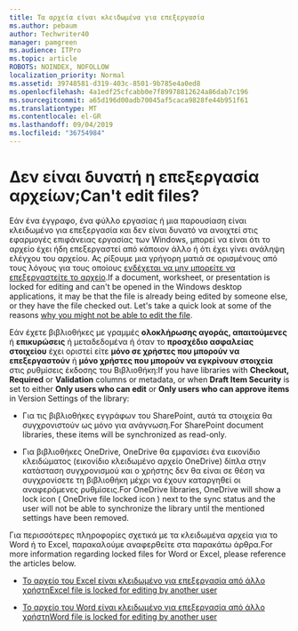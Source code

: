 ```yaml
---
title: Τα αρχεία είναι κλειδωμένα για επεξεργασία
ms.author: pebaum
author: Techwriter40
manager: pamgreen
ms.audience: ITPro
ms.topic: article
ROBOTS: NOINDEX, NOFOLLOW
localization_priority: Normal
ms.assetid: 39748581-d319-403c-8501-9b785e4a0ed8
ms.openlocfilehash: 4a1edf25cfcabb0e7f89978812624a86dab7c196
ms.sourcegitcommit: a65d196d00adb70045af5caca9828fe44b951f61
ms.translationtype: MT
ms.contentlocale: el-GR
ms.lasthandoff: 09/04/2019
ms.locfileid: "36754984"
---
```

# <a name="cant-edit-files"></a><span data-ttu-id="7a100-102">Δεν είναι δυνατή η επεξεργασία αρχείων;</span><span class="sxs-lookup"><span data-stu-id="7a100-102">Can't edit files?</span></span> 

<span data-ttu-id="7a100-103">Εάν ένα έγγραφο, ένα φύλλο εργασίας ή μια παρουσίαση είναι κλειδωμένο για επεξεργασία και δεν είναι δυνατό να ανοιχτεί στις εφαρμογές επιφάνειας εργασίας των Windows, μπορεί να είναι ότι το αρχείο έχει ήδη επεξεργαστεί από κάποιον άλλο ή ότι έχει γίνει ανάληψη ελέγχου του αρχείου. Ας ρίξουμε μια γρήγορη ματιά σε ορισμένους από τους λόγους για τους οποίους [ενδέχεται να μην μπορείτε να επεξεργαστείτε το αρχείο](https://support.office.com/article/why-can-t-i-edit-this-file-97315f48-aa5e-49d3-a4ae-a14b73daf87b).</span><span class="sxs-lookup"><span data-stu-id="7a100-103">If a document, worksheet, or presentation is locked for editing and can't be opened in the Windows desktop applications, it may be that the file is already being edited by someone else, or they have the file checked out. Let's take a quick look at some of the reasons [why you might not be able to edit the file](https://support.office.com/article/why-can-t-i-edit-this-file-97315f48-aa5e-49d3-a4ae-a14b73daf87b).</span></span>

<span data-ttu-id="7a100-104">Εάν έχετε βιβλιοθήκες με γραμμές **ολοκλήρωσης αγοράς, απαιτούμενες** ή **επικυρώσεις** ή μεταδεδομένα ή όταν το **προσχέδιο ασφαλείας στοιχείου** έχει οριστεί είτε **μόνο σε χρήστες που μπορούν να επεξεργαστούν** ή **μόνο χρήστες που μπορούν να εγκρίνουν στοιχεία** στις ρυθμίσεις έκδοσης του Βιβλιοθήκη:</span><span class="sxs-lookup"><span data-stu-id="7a100-104">If you have libraries with **Checkout, Required** or **Validation** columns or metadata, or when **Draft Item Security** is set to either **Only users who can edit** or **Only users who can approve items** in Version Settings of the library:</span></span>

- <span data-ttu-id="7a100-105">Για τις βιβλιοθήκες εγγράφων του SharePoint, αυτά τα στοιχεία θα συγχρονιστούν ως μόνο για ανάγνωση.</span><span class="sxs-lookup"><span data-stu-id="7a100-105">For SharePoint document libraries, these items will be synchronized as read-only.</span></span>

- <span data-ttu-id="7a100-106">Για βιβλιοθήκες OneDrive, OneDrive θα εμφανίσει ένα εικονίδιο κλειδώματος (εικονίδιο κλειδωμένο αρχείο OneDrive) δίπλα στην κατάσταση συγχρονισμού και ο χρήστης δεν θα είναι σε θέση να συγχρονίσετε τη βιβλιοθήκη μέχρι να έχουν καταργηθεί οι αναφερόμενες ρυθμίσεις.</span><span class="sxs-lookup"><span data-stu-id="7a100-106">For OneDrive libraries, OneDrive will show a lock icon ( OneDrive file locked icon ) next to the sync status and the user will not be able to synchronize the library until the mentioned settings have been removed.</span></span> 

<span data-ttu-id="7a100-107">Για περισσότερες πληροφορίες σχετικά με τα κλειδωμένα αρχεία για το Word ή το Excel, παρακαλούμε αναφερθείτε στα παρακάτω άρθρα.</span><span class="sxs-lookup"><span data-stu-id="7a100-107">For more information regarding locked files for Word or Excel, please reference the articles below.</span></span>

- [<span data-ttu-id="7a100-108">Το αρχείο του Excel είναι κλειδωμένο για επεξεργασία από άλλο χρήστη</span><span class="sxs-lookup"><span data-stu-id="7a100-108">Excel file is locked for editing by another user</span></span>](https://support.office.com/article/Excel-file-is-locked-for-editing-by-another-user-6fa93887-2c2c-45f0-abcc-31b04aed68b3)

- [<span data-ttu-id="7a100-109">Το αρχείο του Word είναι κλειδωμένο για επεξεργασία από άλλο χρήστη</span><span class="sxs-lookup"><span data-stu-id="7a100-109">Word file is locked for editing by another user</span></span>](https://support.microsoft.com/help/313472/the-document-is-locked-for-editing-by-another-user-error-message-when)